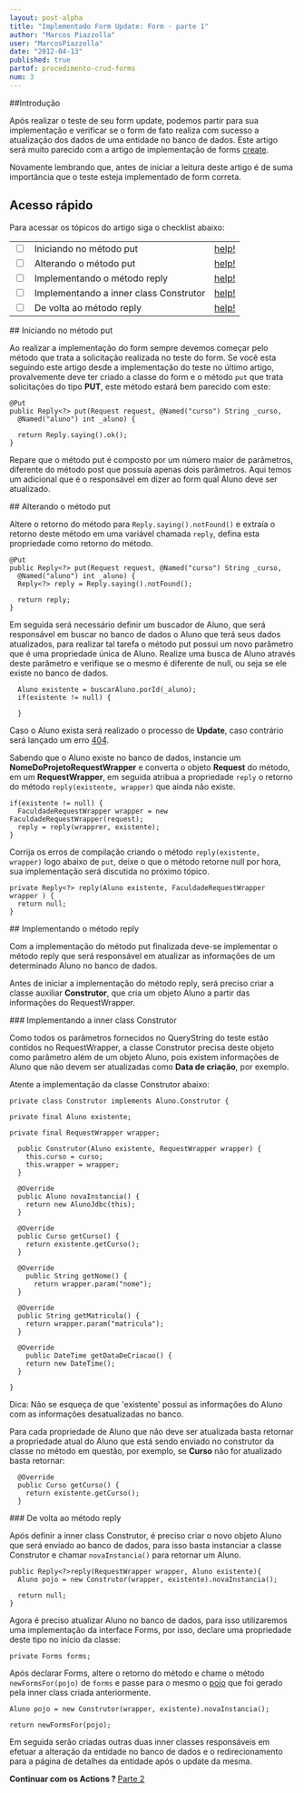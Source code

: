 ```yaml
---
layout: post-alpha
title: "Implementado Form Update: Form - parte 1"
author: "Marcos Piazzolla"
user: "MarcosPiazzolla"
date: "2012-04-13"
published: true
partof: procedimento-crud-forms
num: 3
---
```


##Introdução 
 
Após realizar o teste de seu form update, podemos partir para sua implementação e verificar se o form
de fato realiza com sucesso a atualização dos dados de uma entidade no banco de dados. Este artigo 
será muito parecido com a artigo de implementação de forms 
<a href="{{site.baseurl}}/procedimento/crud-forms/01-form-implementando-form.html">create</a>.

Novamente lembrando que, antes de iniciar a leitura deste artigo é de suma importância que o teste 
esteja implementado de form correta.

## Acesso rápido

Para acessar os tópicos do artigo siga o checklist abaixo:

<table class="table table-bordered">
  <tr>
    <td class="tac col2em">
      <a id="topo_0_0"><input type="checkbox" /></a>
    </td>
    <td>
      Iniciando no método put
    </td>
    <td>
      <a href="#0_0">help!</a>
    </td>    
  </tr>
  <tr>
    <td class="tac col2em">
      <a id="topo_0_1"><input type="checkbox" /></a>
    </td>
    <td>
      Alterando o método put
    </td>
    <td>
      <a href="#0_1">help!</a>
    </td>
  </tr>
  <tr>
    <td class="tac col2em">
      <a id="topo_0_1"><input type="checkbox" /></a>
    </td>
    <td>
      Implementando o método reply
    </td>
    <td>
      <a href="#0_2">help!</a>
    </td>
  </tr>
  <tr>
    <td class="tac col2em">
      <a id="topo_0_1"><input type="checkbox" /></a>
    </td>
    <td>
      Implementando a inner class Construtor
    </td>
    <td>
      <a href="#0_3">help!</a>
    </td>
  </tr>
  <tr>
    <td class="tac col2em">
      <a id="topo_0_1"><input type="checkbox" /></a>
    </td>
    <td>
      De volta ao método reply
    </td>
    <td>
      <a href="#0_4">help!</a>
    </td>
  </tr>
</table>


##<a id="0_0"> </a> Iniciando no método put

Ao realizar a implementação do form sempre devemos começar pelo método que trata a solicitação 
realizada no teste do form. Se você esta seguindo este artigo desde a implementação do teste
no último artigo, provalvemente deve ter criado a classe do form e o método `put` que trata
solicitações do tipo __PUT__, este método estará bem parecido com este: 

	@Put
	public Reply<?> put(Request request, @Named("curso") String _curso, 
	  @Named("aluno") int _aluno) {
		
	  return Reply.saying().ok();
	}

Repare que o método put é composto por um número maior de parâmetros, diferente do método post que 
possuía apenas dois parâmetros. Aqui temos um adicional que é o responsável em dizer ao form qual 
Aluno deve ser atualizado.

##<a id="0_1"> </a> Alterando o método put

Altere o retorno do método para `Reply.saying().notFound()` e extraía o retorno deste método em uma 
variável chamada `reply`, defina esta propriedade como retorno do método.

	@Put
	public Reply<?> put(Request request, @Named("curso") String _curso, 
	  @Named("aluno") int _aluno) {
	  Reply<?> reply = Reply.saying().notFound();
		
	  return reply;
	}

Em seguida será necessário definir um buscador de Aluno, que será responsável em buscar no banco de 
dados o Aluno que terá seus dados atualizados, para realizar tal tarefa o método put possui um novo 
parâmetro que é uma propriedade única de Aluno. Realize uma busca de Aluno através deste parâmetro e 
verifique se o mesmo é diferente de null, ou seja se ele existe no banco de dados.

	  Aluno existente = buscarAluno.porId(_aluno);
	  if(existente != null) {
			
	  }

Caso o Aluno exista será realizado o processo de __Update__, caso contrário será lançado um erro
<a href="http://pt.wikipedia.org/wiki/HTTP_404">404</a>.

Sabendo que o Aluno existe no banco de dados, instancie um __NomeDoProjetoRequestWrapper__ e converta
o objeto __Request__ do método, em um __RequestWrapper__, em seguida atribua a propriedade `reply`
o retorno do método `reply(existente, wrapper)` que ainda não existe.

	if(existente != null) {
	  FaculdadeRequestWrapper wrapper = new FaculdadeRequestWrapper(request);
	  reply = reply(wrapprer, existente);
	}

Corrija os erros de compilação criando o método `reply(existente, wrapper)` logo abaixo de `put`,
deixe o que o método retorne null por hora, sua implementação será discutida no próximo tópico.

	private Reply<?> reply(Aluno existente, FaculdadeRequestWrapper wrapper ) {
	  return null;
	}


##<a id="0_2"> </a>Implementando o método reply

Com a implementação do método put finalizada deve-se implementar o método reply que será responsável
em atualizar as informações de um determinado Aluno no banco de dados.

Antes de iniciar a implementação do método reply, será preciso criar a classe auxiliar __Construtor__,
que cria um objeto Aluno a partir das informações do RequestWrapper.

###<a id="0_3"> </a>Implementando a inner class Construtor

Como todos os parâmetros fornecidos no QueryString do teste estão contidos no RequestWrapper, a classe 
Construtor precisa deste objeto como parâmetro além de um objeto Aluno, pois existem informações de 
Aluno que não devem ser atualizadas como __Data de criação__, por exemplo.

Atente a implementação da classe Construtor abaixo:

	private class Construtor implements Aluno.Construtor {
		
	private final Aluno existente;
	
	private final RequestWrapper wrapper;
		
	  public Construtor(Aluno existente, RequestWrapper wrapper) {
	    this.curso = curso;
	    this.wrapper = wrapper;
	  }
		
	  @Override
	  public Aluno novaInstancia() {
	    return new AlunoJdbc(this);
	  }
		
	  @Override
	  public Curso getCurso() {
	    return existente.getCurso();
	  }
		
	  @Override
	    public String getNome() {
	      return wrapper.param("nome");
	  }
		
	  @Override
	  public String getMatricula() {
	    return wrapper.param("matricula");
	  }
		
	  @Override
	    public DateTime getDataDeCriacao() {
		return new DateTime();
	  }
		
	}
	
<div class="alert alert-warning">
	Dica: Não se esqueça de que 'existente' possui as informações do Aluno com as informações 
	desatualizadas no banco.
</div>

Para cada propriedade de Aluno que não deve ser atualizada basta retornar a propriedade atual do 
Aluno que está sendo enviado no construtor da classe no método em questão, por exemplo, se __Curso__
não for atualizado basta retornar:

	  @Override
	  public Curso getCurso() {
	    return existente.getCurso();
	  }

###<a id="0_4"> </a> De volta ao método reply

Após definir a inner class Construtor, é preciso criar o novo objeto Aluno que será enviado ao banco
de dados, para isso basta instanciar a classe Construtor e chamar `novaInstancia()` para retornar um
Aluno.

	public Reply<?>reply(RequestWrapper wrapper, Aluno existente){
	  Aluno pojo = new Construtor(wrapper, existente).novaInstancia();
	
	  return null;
	}

Agora é preciso atualizar Aluno no banco de dados, para isso utilizaremos uma implementação da
interface Forms, por isso, declare uma propriedade deste tipo no início da classe:

	private Forms forms;

Após declarar Forms, altere o retorno do método e chame o método `newFormsFor(pojo)` de `forms`
e passe para o mesmo o <a href="http://pt.wikipedia.org/wiki/Plain_Old_Java_Objects">pojo</a> que
foi gerado pela inner class criada anteriormente.

	Aluno pojo = new Construtor(wrapper, existente).novaInstancia();
	
	return newFormsFor(pojo);
	
Em seguida serão criadas outras duas inner classes responsáveis em efetuar a alteração da entidade 
no banco de dados e o redirecionamento para a página de detalhes da entidade após o update da mesma.

<p><b> Continuar com os Actions ? </b><a href="{{ site.url }}/procedimento/crud-forms/03b-form-implementando-form-update.html" 
class="btn btn-success">Parte 2</a></p>
